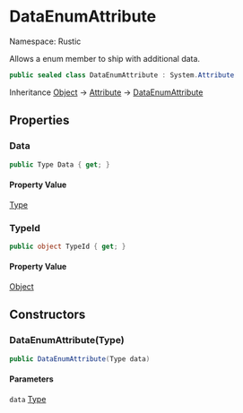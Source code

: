 # DataEnumAttribute

Namespace: Rustic

Allows a enum member to ship with additional data.

```csharp
public sealed class DataEnumAttribute : System.Attribute
```

Inheritance [Object](https://docs.microsoft.com/en-us/dotnet/api/system.object) → [Attribute](https://docs.microsoft.com/en-us/dotnet/api/system.attribute) → [DataEnumAttribute](./rustic.dataenumattribute.md)

## Properties

### **Data**



```csharp
public Type Data { get; }
```

#### Property Value

[Type](https://docs.microsoft.com/en-us/dotnet/api/system.type)<br>

### **TypeId**



```csharp
public object TypeId { get; }
```

#### Property Value

[Object](https://docs.microsoft.com/en-us/dotnet/api/system.object)<br>

## Constructors

### **DataEnumAttribute(Type)**



```csharp
public DataEnumAttribute(Type data)
```

#### Parameters

`data` [Type](https://docs.microsoft.com/en-us/dotnet/api/system.type)<br>
